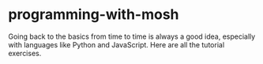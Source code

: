 # programming-with-mosh
Going back to the basics from time to time is always a good idea, especially with languages like Python and JavaScript. Here are all the tutorial exercises.
